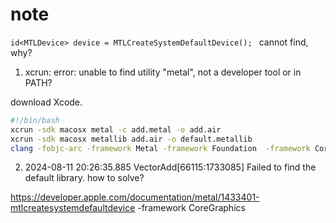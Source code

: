# note


`id<MTLDevice> device = MTLCreateSystemDefaultDevice(); ` cannot find, why?



1. xcrun: error: unable to find utility "metal", not a developer tool or in PATH? 

download Xcode.

```bash
#!/bin/bash
xcrun -sdk macosx metal -c add.metal -o add.air
xcrun -sdk macosx metallib add.air -o default.metallib
clang -fobjc-arc -framework Metal -framework Foundation  -framework CoreGraphics  main.m MetalAdder.m -o VectorAdd
```
2. 2024-08-11 20:26:35.885 VectorAdd[66115:1733085] Failed to find the default library. how to solve?

https://developer.apple.com/documentation/metal/1433401-mtlcreatesystemdefaultdevice    -framework CoreGraphics 



